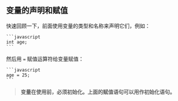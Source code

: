 ## 变量的声明和赋值

快速回顾一下，前面使用变量的类型和名称来声明它们，例如：

    ```javascript
    int age;
    ```

然后用 `=` 赋值运算符给变量赋值：

    ```javascript
    age = 25;
    ```

>**变量在使用前，必须初始化。上面的赋值语句可以用作初始化语句。**